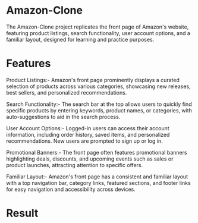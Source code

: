 
# Amazon-Clone
The Amazon-Clone project replicates the front page of Amazon's website, featuring product listings, search functionality, user account options, and a familiar layout, designed for learning and practice purposes.

# Features
Product Listings:- Amazon's front page prominently displays a curated selection of products across various categories, showcasing new releases, best sellers, and personalized recommendations.

Search Functionality:- The search bar at the top allows users to quickly find specific products by entering keywords, product names, or categories, with auto-suggestions to aid in the search process.

User Account Options:- Logged-in users can access their account information, including order history, saved items, and personalized recommendations. New users are prompted to sign up or log in.

Promotional Banners:- The front page often features promotional banners highlighting deals, discounts, and upcoming events such as sales or product launches, attracting attention to specific offers.

Familiar Layout:- Amazon's front page has a consistent and familiar layout with a top navigation bar, category links, featured sections, and footer links for easy navigation and accessibility across devices.

# Result
